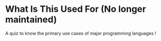 # What Is This Used For (No longer maintained)

A quiz to know the primary use cases of major programming languages !
